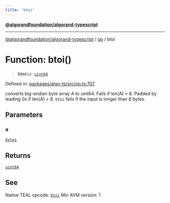 ```yaml
---
title: 'btoi'
---
```


[**@algorandfoundation/algorand-typescript**](../../README.md)

---

[@algorandfoundation/algorand-typescript](../../README.md) / [op](../README.md) / btoi

# Function: btoi()

> **btoi**(`a`): [`uint64`](../../index/type-aliases/uint64.md)

Defined in: [packages/algo-ts/src/op.ts:707](https://github.com/algorandfoundation/puya-ts/blob/main/packages/algo-ts/src/op.ts#L707)

converts big-endian byte array A to uint64. Fails if len(A) > 8. Padded by leading 0s if len(A) < 8.
`btoi` fails if the input is longer than 8 bytes.

## Parameters

### a

[`bytes`](../../index/type-aliases/bytes.md)

## Returns

[`uint64`](../../index/type-aliases/uint64.md)

## See

Native TEAL opcode: [`btoi`](https://developer.algorand.org/docs/get-details/dapps/avm/teal/opcodes/v10/#btoi)
Min AVM version: 1

